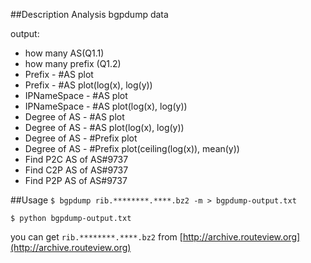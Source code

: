 ##Description
Analysis bgpdump data

output:
- how many AS(Q1.1)
- how many prefix (Q1.2)
- Prefix - #AS plot
- Prefix - #AS plot(log(x), log(y))
- IPNameSpace - #AS plot
- IPNameSpace - #AS plot(log(x), log(y))
- Degree of AS - #AS plot
- Degree of AS - #AS plot(log(x), log(y))
- Degree of AS - #Prefix plot
- Degree of AS - #Prefix plot(ceiling(log(x)), mean(y))
- Find P2C AS of AS#9737
- Find C2P AS of AS#9737
- Find P2P AS of AS#9737

##Usage
`$ bgpdump rib.********.****.bz2 -m > bgpdump-output.txt`

`$ python bgpdump-output.txt`

you can get `rib.********.****.bz2` from [http://archive.routeview.org](http://archive.routeview.org)